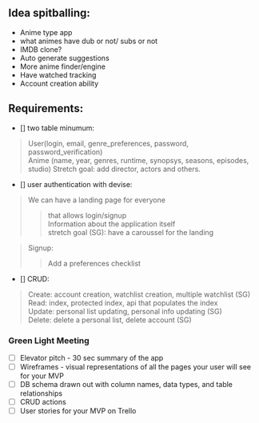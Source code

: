 ## Idea spitballing:

- Anime type app
- what animes have dub or not/ subs or not
- IMDB clone?
- Auto generate suggestions
- More anime finder/engine
- Have watched tracking
- Account creation ability


## Requirements:

- [] two table minumum: 
> User(login, email, genre_preferences, password, password_verification)<br>
> Anime (name, year, genres, runtime, synopsys, seasons, episodes, studio) Stretch goal: add director, actors and others.

- [] user authentication with devise:
> We can have a landing page for everyone<br>
>> that allows login/signup<br>
>> Information about the application itself<br>
>> stretch goal (SG): have a caroussel for the landing 

> Signup:
>> Add a preferences checklist

- [] CRUD:
> Create: account creation, watchlist creation, multiple watchlist (SG)<br>
> Read: index, protected index, api that populates the index<br>
> Update: personal list updating, personal info updating (SG)<br>
> Delete: delete a personal list, delete account (SG)


### Green Light Meeting
- [ ] Elevator pitch - 30 sec summary of the app
- [ ] Wireframes - visual representations of all the pages your user will see for your MVP
- [ ] DB schema drawn out with column names, data types, and table relationships
- [ ] CRUD actions
- [ ] User stories for your MVP on Trello
